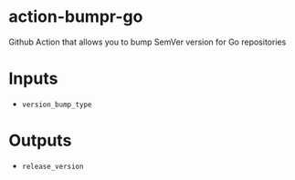 # action-bumpr-go
Github Action that allows you to bump SemVer version for Go repositories

# Inputs

- `version_bump_type`

# Outputs


- `release_version`
